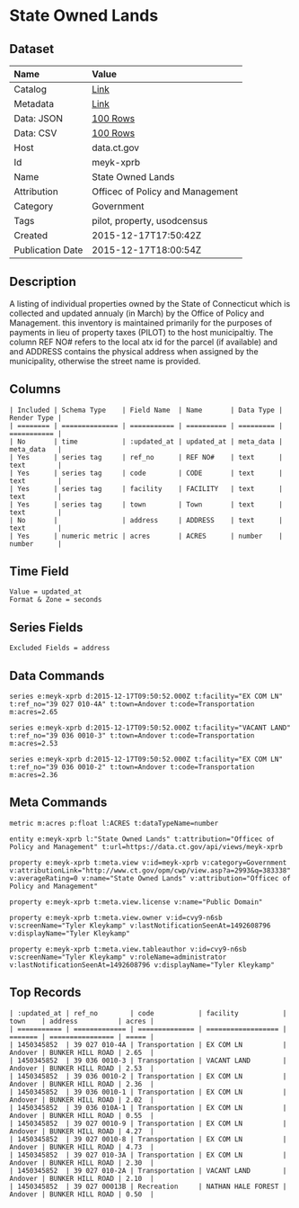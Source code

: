 # State Owned Lands

## Dataset

| Name | Value |
| :--- | :---- |
| Catalog | [Link](https://catalog.data.gov/dataset/state-owned-lands-b508f) |
| Metadata | [Link](https://data.ct.gov/api/views/meyk-xprb) |
| Data: JSON | [100 Rows](https://data.ct.gov/api/views/meyk-xprb/rows.json?max_rows=100) |
| Data: CSV | [100 Rows](https://data.ct.gov/api/views/meyk-xprb/rows.csv?max_rows=100) |
| Host | data.ct.gov |
| Id | meyk-xprb |
| Name | State Owned Lands |
| Attribution | Officec of Policy and Management |
| Category | Government |
| Tags | pilot, property, usodcensus |
| Created | 2015-12-17T17:50:42Z |
| Publication Date | 2015-12-17T18:00:54Z |

## Description

A listing of individual properties owned by the State of Connecticut which is collected and updated annualy (in March) by the Office of Policy and Management. this inventory is maintained primarily for the purposes of payments in lieu of property taxes (PILOT) to the host municipaltiy. The column REF NO# refers to the local atx id for the parcel (if available) and and ADDRESS contains the physical address when assigned by the municipality, otherwise the street name is provided.

## Columns

```ls
| Included | Schema Type    | Field Name  | Name       | Data Type | Render Type |
| ======== | ============== | =========== | ========== | ========= | =========== |
| No       | time           | :updated_at | updated_at | meta_data | meta_data   |
| Yes      | series tag     | ref_no      | REF NO#    | text      | text        |
| Yes      | series tag     | code        | CODE       | text      | text        |
| Yes      | series tag     | facility    | FACILITY   | text      | text        |
| Yes      | series tag     | town        | Town       | text      | text        |
| No       |                | address     | ADDRESS    | text      | text        |
| Yes      | numeric metric | acres       | ACRES      | number    | number      |
```

## Time Field

```ls
Value = updated_at
Format & Zone = seconds
```

## Series Fields

```ls
Excluded Fields = address
```

## Data Commands

```ls
series e:meyk-xprb d:2015-12-17T09:50:52.000Z t:facility="EX COM LN" t:ref_no="39 027 010-4A" t:town=Andover t:code=Transportation m:acres=2.65

series e:meyk-xprb d:2015-12-17T09:50:52.000Z t:facility="VACANT LAND" t:ref_no="39 036 0010-3" t:town=Andover t:code=Transportation m:acres=2.53

series e:meyk-xprb d:2015-12-17T09:50:52.000Z t:facility="EX COM LN" t:ref_no="39 036 0010-2" t:town=Andover t:code=Transportation m:acres=2.36
```

## Meta Commands

```ls
metric m:acres p:float l:ACRES t:dataTypeName=number

entity e:meyk-xprb l:"State Owned Lands" t:attribution="Officec of Policy and Management" t:url=https://data.ct.gov/api/views/meyk-xprb

property e:meyk-xprb t:meta.view v:id=meyk-xprb v:category=Government v:attributionLink="http://www.ct.gov/opm/cwp/view.asp?a=2993&q=383338" v:averageRating=0 v:name="State Owned Lands" v:attribution="Officec of Policy and Management"

property e:meyk-xprb t:meta.view.license v:name="Public Domain"

property e:meyk-xprb t:meta.view.owner v:id=cvy9-n6sb v:screenName="Tyler Kleykamp" v:lastNotificationSeenAt=1492608796 v:displayName="Tyler Kleykamp"

property e:meyk-xprb t:meta.view.tableauthor v:id=cvy9-n6sb v:screenName="Tyler Kleykamp" v:roleName=administrator v:lastNotificationSeenAt=1492608796 v:displayName="Tyler Kleykamp"
```

## Top Records

```ls
| :updated_at | ref_no        | code           | facility           | town    | address          | acres | 
| =========== | ============= | ============== | ================== | ======= | ================ | ===== | 
| 1450345852  | 39 027 010-4A | Transportation | EX COM LN          | Andover | BUNKER HILL ROAD | 2.65  | 
| 1450345852  | 39 036 0010-3 | Transportation | VACANT LAND        | Andover | BUNKER HILL ROAD | 2.53  | 
| 1450345852  | 39 036 0010-2 | Transportation | EX COM LN          | Andover | BUNKER HILL ROAD | 2.36  | 
| 1450345852  | 39 036 0010-1 | Transportation | EX COM LN          | Andover | BUNKER HILL ROAD | 2.02  | 
| 1450345852  | 39 036 010A-1 | Transportation | EX COM LN          | Andover | BUNKER HILL ROAD | 0.55  | 
| 1450345852  | 39 027 0010-9 | Transportation | EX COM LN          | Andover | BUNKER HILL ROAD | 4.27  | 
| 1450345852  | 39 027 0010-8 | Transportation | EX COM LN          | Andover | BUNKER HILL ROAD | 4.73  | 
| 1450345852  | 39 027 010-3A | Transportation | EX COM LN          | Andover | BUNKER HILL ROAD | 2.30  | 
| 1450345852  | 39 027 010-2A | Transportation | VACANT LAND        | Andover | BUNKER HILL ROAD | 2.10  | 
| 1450345852  | 39 027 00013B | Recreation     | NATHAN HALE FOREST | Andover | BUNKER HILL ROAD | 0.50  | 
```